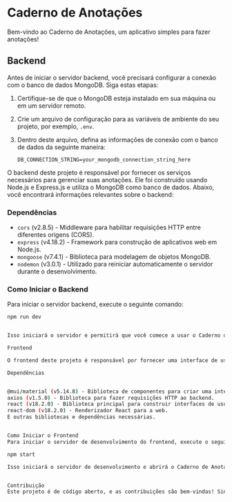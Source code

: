 # Caderno de Anotações

Bem-vindo ao Caderno de Anotações, um aplicativo simples para fazer anotações!

## Backend

Antes de iniciar o servidor backend, você precisará configurar a conexão com o banco de dados MongoDB. Siga estas etapas:

1. Certifique-se de que o MongoDB esteja instalado em sua máquina ou em um servidor remoto.
2. Crie um arquivo de configuração para as variáveis de ambiente do seu projeto, por exemplo, `.env`.
3. Dentro deste arquivo, defina as informações de conexão com o banco de dados da seguinte maneira:

   ```env
   DB_CONNECTION_STRING=your_mongodb_connection_string_here
   ```

O backend deste projeto é responsável por fornecer os serviços necessários para gerenciar suas anotações. Ele foi construído usando Node.js e Express.js e utiliza o MongoDB como banco de dados. Abaixo, você encontrará informações relevantes sobre o backend:

### Dependências

- `cors` (v2.8.5) - Middleware para habilitar requisições HTTP entre diferentes origens (CORS).
- `express` (v4.18.2) - Framework para construção de aplicativos web em Node.js.
- `mongoose` (v7.4.1) - Biblioteca para modelagem de objetos MongoDB.
- `nodemon` (v3.0.1) - Utilizado para reiniciar automaticamente o servidor durante o desenvolvimento.

### Como Iniciar o Backend

Para iniciar o servidor backend, execute o seguinte comando:

```bash
npm run dev


Isso iniciará o servidor e permitirá que você comece a usar o Caderno de Anotações.

Frontend

O frontend deste projeto é responsável por fornecer uma interface de usuário amigável para criar e visualizar suas anotações. Ele foi construído usando React.js e utiliza várias bibliotecas e dependências para uma experiência de usuário agradável. Abaixo, você encontrará informações relevantes sobre o frontend:

Dependências


@mui/material (v5.14.8) - Biblioteca de componentes para criar uma interface de usuário bonita.
axios (v1.5.0) - Biblioteca para fazer requisições HTTP ao backend.
react (v18.2.0) - Biblioteca principal para construir interfaces de usuário em React.
react-dom (v18.2.0) - Renderizador React para a web.
E outras bibliotecas e dependências necessárias.


Como Iniciar o Frontend
Para iniciar o servidor de desenvolvimento do frontend, execute o seguinte comando

npm start

Isso iniciará o servidor de desenvolvimento e abrirá o Caderno de Anotações em seu navegador.


Contribuição
Este projeto é de código aberto, e as contribuições são bem-vindas! Sinta-se à vontade para criar problemas, propor melhorias e enviar solicitações de recebimento.

```
